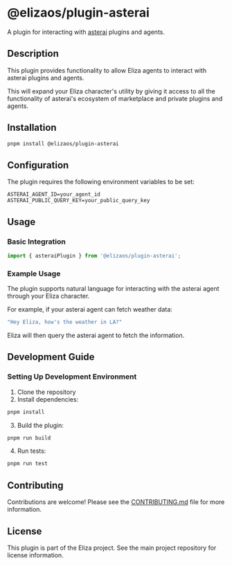 # @elizaos/plugin-asterai

A plugin for interacting with [asterai](https://asterai.io) plugins and agents.

## Description

This plugin provides functionality to allow Eliza agents to interact with
asterai plugins and agents.

This will expand your Eliza character's utility by giving it access to all
the functionality of asterai's ecosystem of marketplace and private plugins
and agents.

## Installation

```bash
pnpm install @elizaos/plugin-asterai
```

## Configuration

The plugin requires the following environment variables to be set:

```env
ASTERAI_AGENT_ID=your_agent_id
ASTERAI_PUBLIC_QUERY_KEY=your_public_query_key
```

## Usage

### Basic Integration

```typescript
import { asteraiPlugin } from '@elizaos/plugin-asterai';
```

### Example Usage

The plugin supports natural language for interacting with the asterai agent
through your Eliza character.

For example, if your asterai agent can fetch weather data:

```typescript
"Hey Eliza, how's the weather in LA?"
```

Eliza will then query the asterai agent to fetch the information.

## Development Guide

### Setting Up Development Environment

1. Clone the repository
2. Install dependencies:

```bash
pnpm install
```

3. Build the plugin:

```bash
pnpm run build
```

4. Run tests:

```bash
pnpm run test
```

## Contributing

Contributions are welcome! Please see the [CONTRIBUTING.md](CONTRIBUTING.md) file for more information.

## License

This plugin is part of the Eliza project. See the main project repository for license information.

